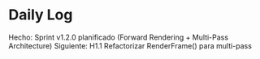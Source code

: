 ﻿# Daily Log

Hecho: Sprint v1.2.0 planificado (Forward Rendering + Multi-Pass Architecture)
Siguiente: H1.1 Refactorizar RenderFrame() para multi-pass
